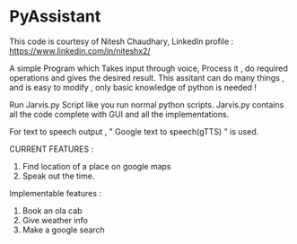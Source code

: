 # PyAssistant

This code is courtesy of Nitesh Chaudhary, LinkedIn profile : https://www.linkedin.com/in/niteshx2/

A simple Program which Takes input through voice,
Process it , do required operations 
and gives the desired result. This assitant can do many things , and is easy to modify , only basic knowledge of python is needed !

Run Jarvis.py Script like you run normal python scripts.
Jarvis.py contains all the code complete with GUI and all the implementations.

For text to speech output , " Google text to speech(gTTS) " is used.

CURRENT FEATURES : 

1. Find location of a place on google maps
2. Speak out the time.

Implementable features : 

1. Book an ola cab
2. Give weather info
3. Make a google search

